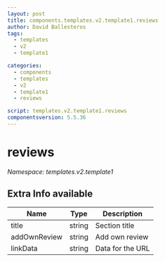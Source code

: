 ```yaml
---
layout: post
title: components.templates.v2.template1.reviews
author: David Ballesteros
tags:
  - templates
  - v2
  - template1

categories:
  - components
  - templates
  - v2
  - template1
  - reviews

script: templates.v2.template1.reviews
componentsversion: 5.5.36
---
```

# reviews

*Namespace: templates.v2.template1*

## Extra Info available

| Name | Type | Description |
| --- | --- | --- |
| title | string | Section title |
| addOwnReview | string | Add own review |
| linkData | string | Data for the URL |
